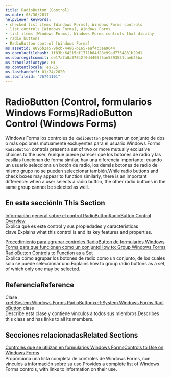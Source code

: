 ```yaml
---
title: RadioButton (Control)
ms.date: 03/30/2017
helpviewer_keywords:
- checked list items [Windows Forms], Windows Forms controls
- list controls [Windows Forms], Windows Forms
- list items [Windows Forms], Windows Forms controls that display
- radio buttons
- RadioButton control [Windows Forms]
ms.assetid: e895b2a5-9bcb-4486-b165-eaf4c3ea9644
ms.openlocfilehash: ff83bc64215df1771b84d28e99ad7754831b29d1
ms.sourcegitcommit: de17a7a0a37042f0d4406f5ae5393531caeb25ba
ms.translationtype: MT
ms.contentlocale: es-ES
ms.lasthandoff: 01/24/2020
ms.locfileid: "76741101"
---
```

# <a name="radiobutton-control-windows-forms"></a><span data-ttu-id="3d58c-102">RadioButton (Control, formularios Windows Forms)</span><span class="sxs-lookup"><span data-stu-id="3d58c-102">RadioButton Control (Windows Forms)</span></span>
<span data-ttu-id="3d58c-103">Windows Forms los controles de `RadioButton` presentan un conjunto de dos o más opciones mutuamente excluyentes para el usuario.</span><span class="sxs-lookup"><span data-stu-id="3d58c-103">Windows Forms `RadioButton` controls present a set of two or more mutually exclusive choices to the user.</span></span> <span data-ttu-id="3d58c-104">Aunque puede parecer que los botones de radio y las casillas funcionan de forma similar, hay una diferencia importante: cuando un usuario selecciona un botón de radio, los demás botones de radio del mismo grupo no se pueden seleccionar también.</span><span class="sxs-lookup"><span data-stu-id="3d58c-104">While radio buttons and check boxes may appear to function similarly, there is an important difference: when a user selects a radio button, the other radio buttons in the same group cannot be selected as well.</span></span>  
  
## <a name="in-this-section"></a><span data-ttu-id="3d58c-105">En esta sección</span><span class="sxs-lookup"><span data-stu-id="3d58c-105">In This Section</span></span>  
 [<span data-ttu-id="3d58c-106">Información general sobre el control RadioButton</span><span class="sxs-lookup"><span data-stu-id="3d58c-106">RadioButton Control Overview</span></span>](radiobutton-control-overview-windows-forms.md)  
 <span data-ttu-id="3d58c-107">Explica qué es este control y sus propiedades y características clave.</span><span class="sxs-lookup"><span data-stu-id="3d58c-107">Explains what this control is and its key features and properties.</span></span>  
  
 [<span data-ttu-id="3d58c-108">Procedimiento para agrupar controles RadioButton de formularios Windows Forms para que funcionen como un conjunto</span><span class="sxs-lookup"><span data-stu-id="3d58c-108">How to: Group Windows Forms RadioButton Controls to Function as a Set</span></span>](how-to-group-windows-forms-radiobutton-controls-to-function-as-a-set.md)  
 <span data-ttu-id="3d58c-109">Explica cómo agrupar los botones de radio como un conjunto, de los cuales solo se puede seleccionar uno.</span><span class="sxs-lookup"><span data-stu-id="3d58c-109">Explains how to group radio buttons as a set, of which only one may be selected.</span></span>  
  
## <a name="reference"></a><span data-ttu-id="3d58c-110">Referencia</span><span class="sxs-lookup"><span data-stu-id="3d58c-110">Reference</span></span>  
 <span data-ttu-id="3d58c-111">Clase <xref:System.Windows.Forms.RadioButton></span><span class="sxs-lookup"><span data-stu-id="3d58c-111"><xref:System.Windows.Forms.RadioButton> class</span></span>  
 <span data-ttu-id="3d58c-112">Describe esta clase y contiene vínculos a todos sus miembros.</span><span class="sxs-lookup"><span data-stu-id="3d58c-112">Describes this class and has links to all its members.</span></span>  
  
## <a name="related-sections"></a><span data-ttu-id="3d58c-113">Secciones relacionadas</span><span class="sxs-lookup"><span data-stu-id="3d58c-113">Related Sections</span></span>  
 [<span data-ttu-id="3d58c-114">Controles que se utilizan en formularios Windows Forms</span><span class="sxs-lookup"><span data-stu-id="3d58c-114">Controls to Use on Windows Forms</span></span>](controls-to-use-on-windows-forms.md)  
 <span data-ttu-id="3d58c-115">Proporciona una lista completa de controles de Windows Forms, con vínculos a información sobre su uso.</span><span class="sxs-lookup"><span data-stu-id="3d58c-115">Provides a complete list of Windows Forms controls, with links to information on their use.</span></span>
